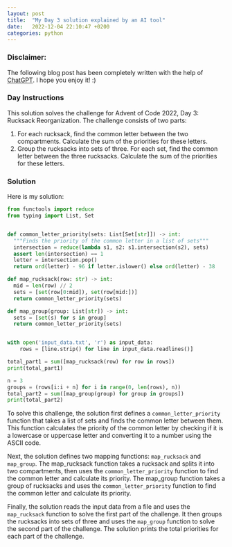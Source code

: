 ```yaml
---
layout: post
title:  "My Day 3 solution explained by an AI tool"
date:   2022-12-04 22:10:47 +0200
categories: python
---
```


### Disclaimer:
The following blog post has been completely written with the help of [ChatGPT](https://chat.openai.com/chat).
I hope you enjoy it! :)

### Day Instructions
This solution solves the challenge for Advent of Code 2022, Day 3: Rucksack Reorganization. The challenge consists of two parts:
1. For each rucksack, find the common letter between the two compartments. Calculate the sum of the priorities for these letters. 
2. Group the rucksacks into sets of three. For each set, find the common letter between the three rucksacks. Calculate the sum of the priorities for these letters.

### Solution
Here is my solution:
```python
from functools import reduce
from typing import List, Set


def common_letter_priority(sets: List[Set[str]]) -> int:
  """Finds the priority of the common letter in a list of sets"""
  intersection = reduce(lambda s1, s2: s1.intersection(s2), sets)
  assert len(intersection) == 1
  letter = intersection.pop()
  return ord(letter) - 96 if letter.islower() else ord(letter) - 38

def map_rucksack(row: str) -> int:
  mid = len(row) // 2
  sets = [set(row[0:mid]), set(row[mid:])]
  return common_letter_priority(sets)

def map_group(group: List[str]) -> int:
  sets = [set(s) for s in group]
  return common_letter_priority(sets)


with open('input_data.txt', 'r') as input_data:
    rows = [line.strip() for line in input_data.readlines()]

total_part1 = sum([map_rucksack(row) for row in rows])
print(total_part1)

n = 3
groups = (rows[i:i + n] for i in range(0, len(rows), n))
total_part2 = sum([map_group(group) for group in groups])
print(total_part2)
```
To solve this challenge, the solution first defines a `common_letter_priority` function that takes a list of sets and finds the common letter between them. This function calculates the priority of the common letter by checking if it is a lowercase or uppercase letter and converting it to a number using the ASCII code.

Next, the solution defines two mapping functions: `map_rucksack` and `map_group`. The map_rucksack function takes a rucksack and splits it into two compartments, then uses the `common_letter_priority` function to find the common letter and calculate its priority. The map_group function takes a group of rucksacks and uses the `common_letter_priority` function to find the common letter and calculate its priority.

Finally, the solution reads the input data from a file and uses the `map_rucksack` function to solve the first part of the challenge. It then groups the rucksacks into sets of three and uses the `map_group` function to solve the second part of the challenge. The solution prints the total priorities for each part of the challenge.